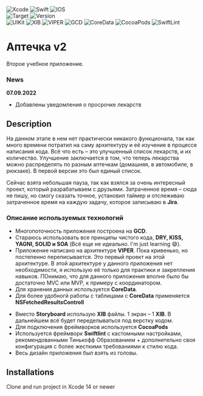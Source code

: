 ![Xcode](https://img.shields.io/badge/Xcode-007ACC?style=for-the-badge&logo=Xcode&logoColor=white)
![Swift](https://img.shields.io/badge/swift-F54A2A?style=for-the-badge&logo=swift&logoColor=white)
![IOS](https://img.shields.io/badge/iOS-000000?style=for-the-badge&logo=ios&logoColor=white)
<br/>
![Target](https://img.shields.io/badge/iOS-13.0-blue)
![Version](https://img.shields.io/badge/version-0.4.2-blue)
<br/>
![UIKit](https://img.shields.io/badge/-UIKit-blue)
![XIB](https://img.shields.io/badge/-XIB-blue)
![VIPER](https://img.shields.io/badge/-VIPER-blue)
![GCD](https://img.shields.io/badge/-GCD-blue)
![CoreData](https://img.shields.io/badge/-CoreData-blue)
![CocoaPods](https://img.shields.io/badge/-CocoaPods-blue)
![SwiftLint](https://img.shields.io/badge/-SwiftLint-blue)
<!-- ![AutoLayout](https://img.shields.io/badge/-AutoLayout-blue) -->
<!-- ![UserDefaults](https://img.shields.io/badge/-UserDefaults-blue) -->
<!-- ![UnitTests](https://img.shields.io/badge/-UnitTests-blue) -->

# Аптечка v2
Второе учебное приложение.

### News
**07.09.2022**
- Добавлены уведомления о просрочке лекарств

## Description
На данном этапе в нем нет практически никакого функционала, так как много времени потратил на саму архитектуру и её изучение в процессе написания кода. Всё что есть – это улучшенный список лекарств, и их количество. Улучшение заключается в том, что теперь лекарства можно распределять по разным аптечкам (домашняя, в автомобиле, в рюкзаке). В первой версии это был единый список.

Сейчас взята небольшая пауза, так как взялся за очень интересный проект, который разрабатываем с друзьями.
Затраченное время – сюда не пишу, но смогу сказать точное, установил таймер и отслеживаю затраченное время на каждую задачу, которое записываю в **Jira**.

### Описание используемых технологий
- Многопоточность приложения построена на **GCD**.
- Стараюсь использовать все принципы чистого кода, **DRY, KISS, YAGNI, SOLID и SOA** (Всё еще не идеально. I'm just learning 😅).
- Приложение написано на архитектуре **VIPER**. Пока кривенько, но постепенно переписывается. Это первый проект на этой архитектуре. В этой архитектуре у данного приложения нет необходимости, я использую её только для практики и закрепления навыков. ПОнимаю, что для данного приложения вполне было бы достаточно MVC или MVP, к примеру с координатором.
- Для хранения данных используется **CoreData**.
- Для более удобногй работы с таблицами с **CoreData** применяется **NSFetchedResultsControll**
<!-- - Используется UserDefaults для хранения избранной валюты. -->
<!-- - Код частично покрыт Unit тестами. -->
<!-- - Частично, интерфейс написан кодом с помощью AutoLayout. -->
- Вместо **Storyboard** использую **XIB** файлы. 1 экран – 1 **XIB**. В дальнейшем всё будет переделываться под верстку кодом.
- Для подключения фреймворков используется **CocoaPods**
- Используется фреймворк **Swiftlint** с кастомными настройками, рекомендованными Тинькофф Образованием + дополнительно своя конфигурация с более жесткими требованиями к стилю кода.
- Весь дизайн приложения был взять из головы.

## Installations
Clone and run project in Xcode 14 or newer
